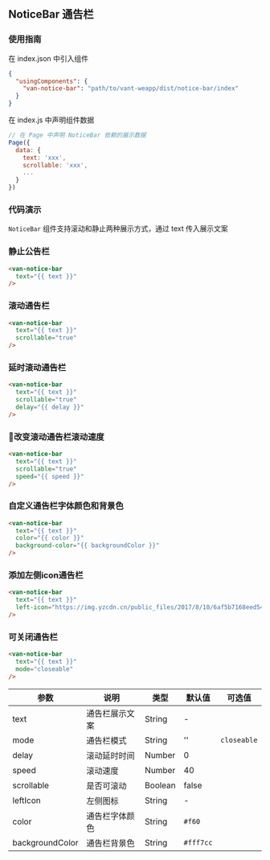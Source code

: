 ## NoticeBar 通告栏

### 使用指南
在 index.json 中引入组件
```json
{
  "usingComponents": {
    "van-notice-bar": "path/to/vant-weapp/dist/notice-bar/index"
  }
}
```

在 index.js 中声明组件数据
```js
// 在 Page 中声明 NoticeBar 依赖的展示数据
Page({
  data: {
    text: 'xxx',
    scrollable: 'xxx',
    ...
  }
})
```

### 代码演示
`NoticeBar` 组件支持滚动和静止两种展示方式，通过 text 传入展示文案

### 静止公告栏
```html
<van-notice-bar
  text="{{ text }}"
/>
```

### 滚动通告栏
```html
<van-notice-bar
  text="{{ text }}"
  scrollable="true"
/>
```

### 延时滚动通告栏
```html
<van-notice-bar
  text="{{ text }}"
  scrollable="true"
  delay="{{ delay }}"
/>
```

### 改变滚动通告栏滚动速度
```html
<van-notice-bar
  text="{{ text }}"
  scrollable="true"
  speed="{{ speed }}"
/>
```

### 自定义通告栏字体颜色和背景色
```html
<van-notice-bar
  text="{{ text }}"
  color="{{ color }}"
  background-color="{{ backgroundColor }}"
/>
```

### 添加左侧icon通告栏
```html
<van-notice-bar
  text="{{ text }}"
  left-icon="https://img.yzcdn.cn/public_files/2017/8/10/6af5b7168eed548100d9041f07b7c616.png"
/>
```

### 可关闭通告栏
```html
<van-notice-bar
  text="{{ text }}"
  mode="closeable"
/>
```

| 参数       | 说明      | 类型       | 默认值       | 可选值     |
|-----------|-----------|-----------|-------------|-------------|
| text | 通告栏展示文案 | String | - | |
| mode | 通告栏模式 | String | '' | `closeable` |
| delay | 滚动延时时间 | Number | 0 | |
| speed | 滚动速度 | Number | 40 | |
| scrollable | 是否可滚动 | Boolean | false | |
| leftIcon | 左侧图标 | String | - | |
| color | 通告栏字体颜色 | String | `#f60` | |
| backgroundColor | 通告栏背景色 | String | `#fff7cc` |
